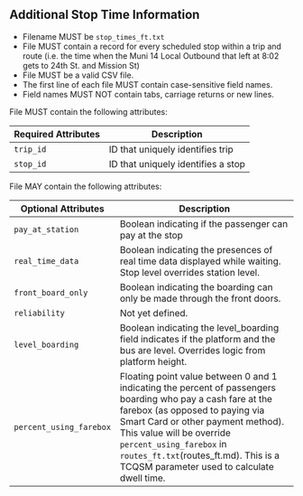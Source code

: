 ## Additional Stop Time Information

 *  Filename MUST be `stop_times_ft.txt`
 *  File MUST contain a record for every scheduled stop within a trip and route (i.e. the time when the Muni 14 Local Outbound that left at 8:02 gets to 24th St. and Mission St)
 *  File MUST be a valid CSV file.
 *  The first line of each file MUST contain case-sensitive field names.
 *  Field names MUST NOT contain tabs, carriage returns or new lines.
 
File MUST contain the following attributes:

Required Attributes	| Description										
----------			| -------------		
`trip_id`			| ID that uniquely identifies trip
`stop_id`			| ID that uniquely identifies a stop

File MAY contain the following attributes:

Optional Attributes		| Description										
----------				| -------------		
`pay_at_station`		| Boolean indicating if the passenger can pay at the stop
`real_time_data`		| Boolean indicating the presences of real time data displayed while waiting.  Stop level overrides station level.
`front_board_only`		| Boolean indicating the boarding can only be made through the front doors. 
`reliability`			| Not yet defined.
`level_boarding`		| Boolean indicating the level_boarding field indicates if the platform and the bus are level. Overrides logic from platform height.
`percent_using_farebox` | Floating point value between 0 and 1 indicating the percent of passengers boarding who pay a cash fare at the farebox (as opposed to paying via Smart Card or other payment method). This value will be override `percent_using_farebox` in `routes_ft.txt`(routes_ft.md).  This is a TCQSM parameter used to calculate dwell time.
